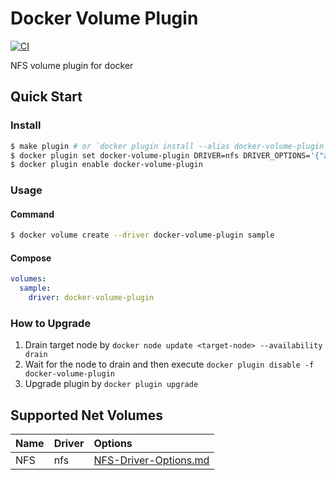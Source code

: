 # Docker Volume Plugin

[![CI](https://github.com/zouy414/docker-volume-plugin/actions/workflows/ci.yml/badge.svg)](https://github.com/zouy414/docker-volume-plugin/actions/workflows/ci.yml)

NFS volume plugin for docker

## Quick Start

### Install

```sh
$ make plugin # or `docker plugin install --alias docker-volume-plugin zouyu613/docker-volume-plugin:<tag> --grant-all-permissions --disable`
$ docker plugin set docker-volume-plugin DRIVER=nfs DRIVER_OPTIONS='{"address":"nfs-server.example.com","remotePath":"/exported/path"}'
$ docker plugin enable docker-volume-plugin
```

### Usage

#### Command

```sh
$ docker volume create --driver docker-volume-plugin sample
```

#### Compose

```yaml
volumes:
  sample:
    driver: docker-volume-plugin
```

### How to Upgrade

1. Drain target node by `docker node update <target-node> --availability drain`
2. Wait for the node to drain and then execute `docker plugin disable -f docker-volume-plugin`
3. Upgrade plugin by `docker plugin upgrade`

## Supported Net Volumes

|Name|Driver|Options|
|:-|:-|:-|
|NFS|nfs|[NFS-Driver-Options.md](docs/NFS-Driver-Options.md)|
